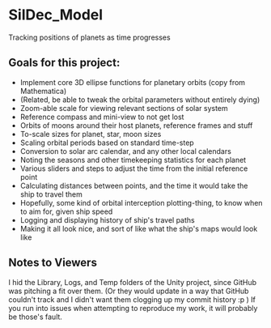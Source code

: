 # SilDec_Model
 Tracking positions of planets as time progresses
 ## Goals for this project:
 - Implement core 3D ellipse functions for planetary orbits (copy from Mathematica)
 - (Related, be able to tweak the orbital parameters without entirely dying)
 - Zoom-able scale for viewing relevant sections of solar system
 - Reference compass and mini-view to not get lost
 - Orbits of moons around their host planets, reference frames and stuff
 - To-scale sizes for planet, star, moon sizes
 - Scaling orbital periods based on standard time-step
 - Conversion to solar arc calendar, and any other local calendars
 - Noting the seasons and other timekeeping statistics for each planet
 - Various sliders and steps to adjust the time from the initial reference point
 - Calculating distances between points, and the time it would take the ship to travel them
 - Hopefully, some kind of orbital interception plotting-thing, to know when to aim for, given ship speed
 - Logging and displaying history of ship's travel paths
 - Making it all look nice, and sort of like what the ship's maps would look like
## Notes to Viewers
I hid the Library, Logs, and Temp folders of the Unity project, since GitHub was pitching a fit over them.
(Or they would update in a way that GitHub couldn't track and I didn't want them clogging up my commit history :p )
If you run into issues when attempting to reproduce my work, it will probably be those's fault.
